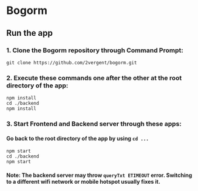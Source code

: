 # Bogorm

## Run the app
### 1. Clone the Bogorm repository through Command Prompt:
``` git clone https://github.com/2vergent/bogorm.git ```
### 2. Execute these commands one after the other at the root directory of the app:
```
npm install 
cd ./backend
npm install
```
### 3. Start Frontend and Backend server through these apps:
#### Go back to the root directory of the app by using ```cd ...```
```
npm start
cd ./backend
npm start
```
#### Note: The backend server may throw ``` queryTxt ETIMEOUT ``` error. Switching to a different wifi network or mobile hotspot usually fixes it.

